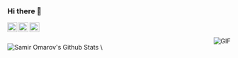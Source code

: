 ### Hi there 👋

<a href="https://www.linkedin.com/in/samiromarov/">
  <img align="left" alt="LinkedIn" width="22px" src="https://cdn.jsdelivr.net/npm/simple-icons@3.1.0/icons/linkedin.svg" />
</a>
<a href="samir.omarov@gmail.com">
  <img align="left" alt="'Gmail" width="22px" src="https://cdn.jsdelivr.net/npm/simple-icons@3.1.0/icons/gmail.svg" />
</a>
<!--<a href="https://leetcode.com/samiromarov/">-->
<!--  <img align="left" alt="LeetCode" width="22px" src="https://cdn.jsdelivr.net/npm/simple-icons@3.1.0/icons/leetcode.svg" />-->
<!--</a>-->
<a href="https://www.kaggle.com/drnium">
  <img align="left" alt="Kaggle" width="22px" src="https://cdn.jsdelivr.net/npm/simple-icons@3.1.0/icons/kaggle.svg" />
</a>

<br />
<br />


  <img align="right" alt="GIF" src="https://media.giphy.com/media/JpGRoqJXTqv4f1mrJb/giphy.gif" />


![Samir Omarov's Github Stats](https://github-readme-stats.vercel.app/api?username=SamirOmarov&show_icons=true&title_color=fff&icon_color=79ff97&text_color=9f9f9f&bg_color=151515)
\
